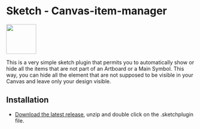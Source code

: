# Sketch - Canvas-item-manager

<img width="80" height="80" src="https://github.com/icona79/Sketch-canvas-item-manager/blob/main/Contents/Resources/icon.png">

This is a very simple sketch plugin that permits you to automatically show or hide all the items that are not part of an Artboard or a Main Symbol.
This way, you can hide all the element that are not supposed to be visible in your Canvas and leave only your design visible.

## Installation

-   [Download the latest release](https://github.com/icona79/Sketch-canvas-item-manager/releases/download/Latest/To.install.download.this.file.unzip.and.double.click.on.the.sketchplugin.zip), unzip and double click on the .sketchplugin file.
